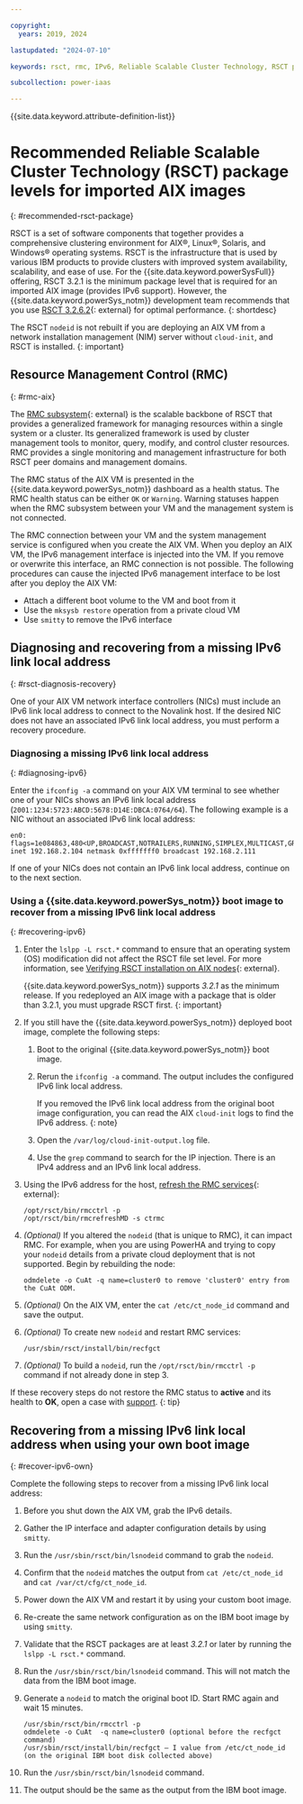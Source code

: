 ```yaml
---

copyright:
  years: 2019, 2024

lastupdated: "2024-07-10"

keywords: rsct, rmc, IPv6, Reliable Scalable Cluster Technology, RSCT package, Resource Management Control, RMC

subcollection: power-iaas

---
```


{{site.data.keyword.attribute-definition-list}}

# Recommended Reliable Scalable Cluster Technology (RSCT) package levels for imported AIX images
{: #recommended-rsct-package}




RSCT is a set of software components that together provides a comprehensive clustering environment for AIX&reg;, Linux&reg;, Solaris, and Windows&reg; operating systems. RSCT is the infrastructure that is used by various IBM products to provide clusters with improved system availability, scalability, and ease of use. For the {{site.data.keyword.powerSysFull}} offering, RSCT 3.2.1 is the minimum package level that is required for an imported AIX image (provides IPv6 support). However, the {{site.data.keyword.powerSys_notm}} development team recommends that you use [RSCT 3.2.6.2](https://www.ibm.com/support/knowledgecenter/SGVKBA_3.2/navigation/welcome.html){: external} for optimal performance.
{: shortdesc}

The RSCT `nodeid` is not rebuilt if you are deploying an AIX VM from a network installation management (NIM) server without `cloud-init`, and RSCT is installed.
{: important}

## Resource Management Control (RMC)
{: #rmc-aix}

The [RMC subsystem](https://www.ibm.com/support/knowledgecenter/SGVKBA_3.2/admin/bl503_undrmc.html){: external} is the scalable backbone of RSCT that provides a generalized framework for managing resources within a single system or a cluster. Its generalized framework is used by cluster management tools to monitor, query, modify, and control cluster resources. RMC provides a single monitoring and management infrastructure for both RSCT peer domains and management domains.

The RMC status of the AIX VM is presented in the {{site.data.keyword.powerSys_notm}} dashboard as a health status. The RMC health status can be either `OK` or `Warning`. Warning statuses happen when the RMC subsystem between your VM and the management system is not connected.

The RMC connection between your VM and the system management service is configured when you create the AIX VM. When you deploy an AIX VM, the IPv6 management interface is injected into the VM. If you remove or overwrite this interface, an RMC connection is not possible. The following procedures can cause the injected IPv6 management interface to be lost after you deploy the AIX VM:

- Attach a different boot volume to the VM and boot from it
- Use the `mksysb restore` operation from a private cloud VM
- Use `smitty` to remove the IPv6 interface

## Diagnosing and recovering from a missing IPv6 link local address
{: #rsct-diagnosis-recovery}

One of your AIX VM network interface controllers (NICs) must include an IPv6 link local address to connect to the Novalink host. If the desired NIC does not have an associated IPv6 link local address, you must perform a recovery procedure.

### Diagnosing a missing IPv6 link local address
{: #diagnosing-ipv6}

Enter the `ifconfig -a` command on your AIX VM terminal to see whether one of your NICs shows an IPv6 link local address (`2001:1234:5723:ABCD:5678:D14E:DBCA:0764/64`). The following example is a NIC without an associated IPv6 link local address:

```text
en0: flags=1e084863,480<UP,BROADCAST,NOTRAILERS,RUNNING,SIMPLEX,MULTICAST,GROUPRT,64BIT,CHECKSUM_OFFLOAD(ACTIVE),CHAIN>
inet 192.168.2.104 netmask 0xfffffff0 broadcast 192.168.2.111
```

If one of your NICs does not contain an IPv6 link local address, continue on to the next section.

### Using a {{site.data.keyword.powerSys_notm}} boot image to recover from a missing IPv6 link local address
{: #recovering-ipv6}

1. Enter the `lslpp -L rsct.*` command to ensure that an operating system (OS) modification did not affect the RSCT file set level. For more information, see [Verifying RSCT installation on AIX nodes](https://www.ibm.com/support/knowledgecenter/SGVKBA_3.2/admin/bl503_instvaix.html){: external}.

    {{site.data.keyword.powerSys_notm}} supports *3.2.1* as the minimum release. If you redeployed an AIX image with a package that is older than 3.2.1, you must upgrade RSCT first.
    {: important}

2. If you still have the {{site.data.keyword.powerSys_notm}} deployed boot image, complete the following steps:

    1. Boot to the original {{site.data.keyword.powerSys_notm}} boot image.
    2. Rerun the `ifconfig -a` command. The output includes the configured IPv6 link local address.

        If you removed the IPv6 link local address from the original boot image configuration, you can read the AIX `cloud-init` logs to find the IPv6 address.
        {: note}

    3. Open the `/var/log/cloud-init-output.log` file.
    4. Use the `grep` command to search for the IP injection.
        There is an IPv4 address and an IPv6 link local address.

3. Using the IPv6 address for the host, [refresh the RMC services](https://www.ibm.com/support/pages/fixing-no-rmc-connection-error){: external}:

    ```text
    /opt/rsct/bin/rmcctrl -p
    /opt/rsct/bin/rmcrefreshMD -s ctrmc
    ```

4. *(Optional)* If you altered the `nodeid` (that is unique to RMC), it can impact RMC. For example, when you are using PowerHA and trying to copy your `nodeid` details from a private cloud deployment that is not supported. Begin by rebuilding the node:

    ```text
    odmdelete -o CuAt -q name=cluster0 to remove 'cluster0' entry from the CuAt ODM.
    ```

5. *(Optional)* On the AIX VM, enter the `cat /etc/ct_node_id` command and save the output.

6. *(Optional)* To create new `nodeid` and restart RMC services:

   ```text
   /usr/sbin/rsct/install/bin/recfgct
   ```

7. *(Optional)* To build a `nodeid`, run the `/opt/rsct/bin/rmcctrl -p` command if not already done in step 3.

If these recovery steps do not restore the RMC status to **active** and its health to **OK**, open a case with [support](/docs/power-iaas?topic=power-iaas-getting-help-and-support).
{: tip}

## Recovering from a missing IPv6 link local address when using your own boot image
{: #recover-ipv6-own}

Complete the following steps to recover from a missing IPv6 link local address:

1. Before you shut down the AIX VM, grab the IPv6 details.

2. Gather the IP interface and adapter configuration details by using `smitty`.

3. Run the `/usr/sbin/rsct/bin/lsnodeid` command to grab the `nodeid`.

4. Confirm that the `nodeid` matches the output from `cat /etc/ct_node_id` and `cat /var/ct/cfg/ct_node_id`.

5. Power down the AIX VM and restart it by using your custom boot image.

6. Re-create the same network configuration as on the IBM boot image by using `smitty`.

7. Validate that the RSCT packages are at least *3.2.1* or later by running the `lslpp -L rsct.*` command.

8. Run the `/usr/sbin/rsct/bin/lsnodeid` command. This will not match the data from the IBM boot image.

9. Generate a `nodeid` to match the original boot ID. Start RMC again and wait 15 minutes.

    ```text
    /usr/sbin/rsct/bin/rmcctrl -p
    odmdelete -o CuAt  -q name=cluster0 (optional before the recfgct command)
    /usr/sbin/rsct/install/bin/recfgct – I value from /etc/ct_node_id (on the original IBM boot disk collected above)
    ```

10. Run the `/usr/sbin/rsct/bin/lsnodeid` command.

11. The output should be the same as the output from the IBM boot image.
